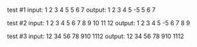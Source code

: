 test #1
input: 1 2 3 4 5 5 6 7
output: 1 2 3 4 5 -5 5 6 7

test #2
input: 1 2 3 4 5 6 7 8 9 10 11 12
output: 1 2 3 4 5 -5 6 7 8 9

test #3
input: 12 34 56 78 910 1112
output: 12 34 56 78 910 1112
